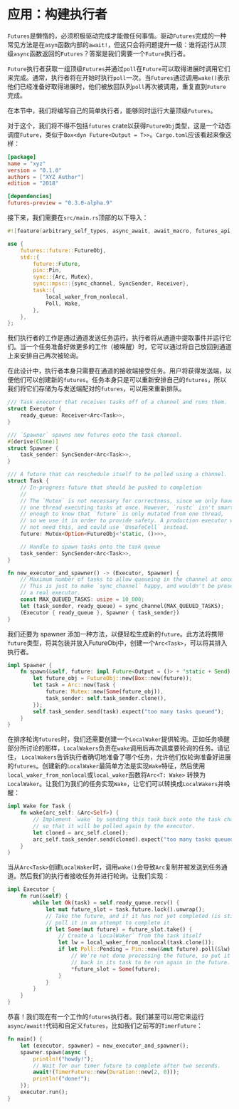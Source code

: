 # 应用：构建执行者

`Futures`是懒惰的，必须积极驱动完成才能做任何事情。驱动`Futures`完成的一种常见方法是在`asyn`函数内部的`await!`，但这只会将问题提升一级：谁将运行从顶级`async`函数返回的`Futures`？答案是我们需要一个`Future`执行者。

`Future`执行者获取一组顶级`Futures`并通过`poll`在`Future`可以取得进展时调用它们来完成。通常，执行者将在开始时执行`poll`一次。当`Futures`通过调用`wake()`表示他们已经准备好取得进展时，他们被放回队列`poll`再次被调用，重复直到`Future`完成。

在本节中，我们将编写自己的简单执行者，能够同时运行大量顶级`Futures`。

对于这个，我们将不得不包括`futures` crate以获得`FutureObj`类型，这是一个动态调度`Future`，类似于`Box<dyn Future<Output = T>>`。`Cargo.toml`应该看起来像这样：

```toml
[package]
name = "xyz"
version = "0.1.0"
authors = ["XYZ Author"]
edition = "2018"

[dependencies]
futures-preview = "0.3.0-alpha.9"
```

接下来，我们需要在`src/main.rs`顶部的以下导入：

```rust
#![feature(arbitrary_self_types, async_await, await_macro, futures_api, pin)]

use {
    futures::future::FutureObj,
    std::{
        future::Future,
        pin::Pin,
        sync::{Arc, Mutex},
        sync::mpsc::{sync_channel, SyncSender, Receiver},
        task::{
            local_waker_from_nonlocal,
            Poll, Wake,
        },
    },
};
```

我们执行者的工作是通过通道发送任务运行。执行者将从通道中提取事件并运行它们。当一个任务准备好做更多的工作（被唤醒）时，它可以通过将自己放回到通道上来安排自己再次被轮询。

在此设计中，执行者本身只需要在通道的接收端接受任务。用户将获得发送端，以便他们可以创建新的`futures`。任务本身只是可以重新安排自己的`futures`，所以我们将它们存储为与发送端配对的`futures`，可以用来重新排队。

```rust
/// Task executor that receives tasks off of a channel and runs them.
struct Executor {
    ready_queue: Receiver<Arc<Task>>,
}

/// `Spawner` spawns new futures onto the task channel.
#[derive(Clone)]
struct Spawner {
    task_sender: SyncSender<Arc<Task>>,
}

/// A future that can reschedule itself to be polled using a channel.
struct Task {
    // In-progress future that should be pushed to completion
    //
    // The `Mutex` is not necessary for correctness, since we only have
    // one thread executing tasks at once. However, `rustc` isn't smart
    // enough to know that `future` is only mutated from one thread,
    // so we use it in order to provide safety. A production executor would
    // not need this, and could use `UnsafeCell` instead.
    future: Mutex<Option<FutureObj<'static, ()>>>,

    // Handle to spawn tasks onto the task queue
    task_sender: SyncSender<Arc<Task>>,
}

fn new_executor_and_spawner() -> (Executor, Spawner) {
    // Maximum number of tasks to allow queueing in the channel at once.
    // This is just to make `sync_channel` happy, and wouldn't be present in
    // a real executor.
    const MAX_QUEUED_TASKS: usize = 10_000;
    let (task_sender, ready_queue) = sync_channel(MAX_QUEUED_TASKS);
    (Executor { ready_queue }, Spawner { task_sender})
}
```

我们还要为 spawner 添加一种方法，以便轻松生成新的`future`。此方法将携带`future`类型，将其包装并放入FutureObj中，创建一个`Arc<Task>`，可以将其排入执行者。

```rust
impl Spawner {
    fn spawn(&self, future: impl Future<Output = ()> + 'static + Send) {
        let future_obj = FutureObj::new(Box::new(future));
        let task = Arc::new(Task {
            future: Mutex::new(Some(future_obj)),
            task_sender: self.task_sender.clone(),
        });
        self.task_sender.send(task).expect("too many tasks queued");
    }
}
```

在排序轮询`futures`时，我们还需要创建一个`LocalWaker`提供轮询。正如任务唤醒部分所讨论的那样，`LocalWakers`负责在`wake`调用后再次调度要轮询的任务。请记住， `LocalWakers`告诉执行者确切地准备了哪个任务，允许他们仅轮询准备好进展的`futures`。创建新的`LocalWaker`最简单方法是实现`Wake`特征，然后使用`local_waker_from_nonlocal`或`local_waker`函数将`Arc<T: Wake>` 转换为`LocalWaker`。让我们为我们的任务实现`Wake`，让它们可以转换成`LocalWakers`并唤醒：

```rust
impl Wake for Task {
    fn wake(arc_self: &Arc<Self>) {
        // Implement `wake` by sending this task back onto the task channel
        // so that it will be polled again by the executor.
        let cloned = arc_self.clone();
        arc_self.task_sender.send(cloned).expect("too many tasks queued");
    }
}
```

当从`Arc<Task>`创建`LocalWaker`时，调用`wake()`会导致`Arc`复制并被发送到任务通道。然后我们的执行者接收任务并进行轮询。让我们实现：

```rust
impl Executor {
    fn run(&self) {
        while let Ok(task) = self.ready_queue.recv() {
            let mut future_slot = task.future.lock().unwrap();
            // Take the future, and if it has not yet completed (is still Some),
            // poll it in an attempt to complete it.
            if let Some(mut future) = future_slot.take() {
                // Create a `LocalWaker` from the task itself
                let lw = local_waker_from_nonlocal(task.clone());
                if let Poll::Pending = Pin::new(&mut future).poll(&lw) {
                    // We're not done processing the future, so put it
                    // back in its task to be run again in the future.
                    *future_slot = Some(future);
                }
            }
        }
    }
}

```

恭喜！我们现在有一个工作的`futures`执行者。我们甚至可以用它来运行`async/await!`代码和自定义`futures`，比如我们之前写的`TimerFuture`：

```rust
fn main() {
    let (executor, spawner) = new_executor_and_spawner();
    spawner.spawn(async {
        println!("howdy!");
        // Wait for our timer future to complete after two seconds.
        await!(TimerFuture::new(Duration::new(2, 0)));
        println!("done!");
    });
    executor.run();
}
```

[task wakeups section]: TODO
